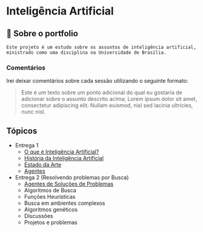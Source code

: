 # Inteligência Artificial

## 🔎 Sobre o portfolio

    Este projeto é um estudo sobre os assuntos de inteligência artificial,
    ministrado como uma disciplina na Universidade de Brasília.

### Comentários

Irei deixar comentários sobre cada sessão utilizando o seguinte formato:

> Este é um texto sobre um ponto adicional do qual eu gostaria de adicionar
> sobre o assunto descrito acima; Lorem ipsum dolor sit amet, consectetur
> adipiscing elit. Nullam euismod, nisl sed lacinia ultricies, nunc nisl.

## Tópicos

- Entrega 1
    * [O que é Inteligência Artificial?](intro.md)
    * [História da Inteligência Artificial](history.md)
    * [Estado da Arte](state-of-the-art.md)
    * [Agentes](agent.md)
- Entrega 2 (Resolvendo problemas por Busca)
    * [Agentes de Soluções de Problemas](problem_solving_agents.md)
    * Algoritmos de Busca
    * Funções Heurísticas
    * Busca em ambientes complexos
    * Algoritmos genéticos
    * Discussões
    * Projetos e problemas
